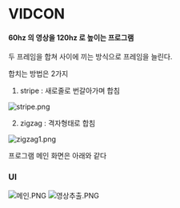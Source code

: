 # VIDCON
#### 60hz 의 영상을 120hz 로 높이는 프로그램

두 프레임을 합쳐 사이에 끼는 방식으로 프레임을 늘린다.

합치는 방법은 2가지

1. stripe : 새로줄로 번갈아가며 합침

![stripe.png](http://dev.hkdevstudio.info/files/45)

2. zigzag : 격자형태로 합침

![zigzag1.png](http://dev.hkdevstudio.info/files/46)


프로그램 메인 화면은 아래와 같다

### UI

![메인.PNG](http://dev.hkdevstudio.info/files/47)
![영상추출.PNG](http://dev.hkdevstudio.info/files/48)


